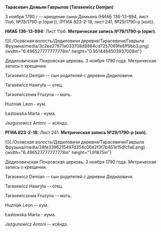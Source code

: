 **Тарасевич Демьян Гаврылов (Tarasewicz Demjan)**

3 ноября 1790 г -- крещение сына Демьяна (НИАБ 136-13-894, лист 11об,
№78/1790-р (ориг)), (РГИА 823-2-18, лист 241, №29/1790-р (коп)).

**НИАБ 136-13-894:** Лист 11об. **Метрическая запись №78/1790-р
(ориг).**

![](./Осовская волость/Дедиловичи деревня/Тарасевичи/Гаврыла Фрузына/media/3c2ee27671e033708d8884cd7257069fe6ff9bb3.png){width="6.496527777777778in"
height="0.9514468503937008in"}

Дедиловичская Покровская церковь. 3 ноября 1790 года. Метрическая запись
о крещении.

Tarasewicz Demjan -- сын родителей с деревни Дедиловичи.

Tarasewicz Hawryła -- отец.

Tarasewiczowa Fruzyna -- мать.

Huzniak Leon - кум.

Łastowska Marta - кума.

Jazgunowicz Antoni -- ксёндз.

**РГИА 823-2-18:** Лист 241. **Метрическая запись №29/1790-р (коп).**

![](./Осовская волость/Дедиловичи деревня/Тарасевичи/Гаврыла Фрузына/media/28fe3396215497d354c06e2f3f7b451e15dfcfa6.png){width="6.496527777777778in"
height="1.91875in"}

Дедиловичская Покровская церковь. 3 ноября 1790 года. Метрическая запись
о крещении.

Tarasewicz Demian -- сын родителей с деревни Дедиловичи.

Tarasewicz Hawryła -- отец.

Tarasewiczowa Fruzyna -- мать.

Huzniak Leon -- кум.

Łastowska Marta - кума.

Jazgunowicz Antoni -- ксёндз.
